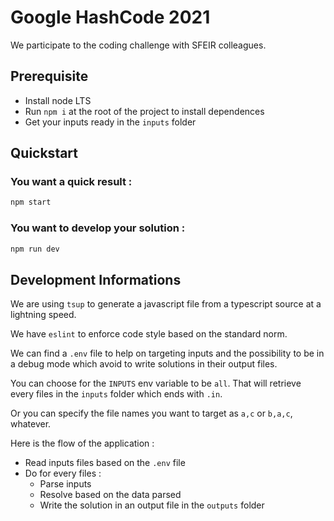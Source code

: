 # Google HashCode 2021

We participate to the coding challenge with SFEIR colleagues.

## Prerequisite

* Install node LTS
* Run `npm i` at the root of the project to install dependences
* Get your inputs ready in the `inputs` folder

## Quickstart

### You want a quick result :

```bash
npm start
```

### You want to develop your solution :

```bash
npm run dev
```

## Development Informations

We are using `tsup` to generate a javascript file from a typescript source at a lightning speed.

We have `eslint` to enforce code style based on the standard norm.

We can find a `.env` file to help on targeting inputs and the possibility to be in a debug mode which avoid to write solutions in their output files.

You can choose for the `INPUTS` env variable to be `all`. That will retrieve every files in the `inputs` folder which ends with `.in`.

Or you can specify the file names you want to target as `a,c` or `b,a,c`, whatever.

Here is the flow of the application :

* Read inputs files based on the `.env` file
* Do for every files :
  * Parse inputs
  * Resolve based on the data parsed
  * Write the solution in an output file in the `outputs` folder